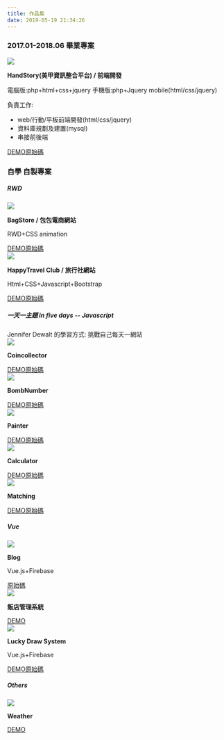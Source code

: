 ```yaml
---
title: 作品集
date: 2019-05-19 21:34:26
---
```


<link rel="stylesheet" type="text/css" href="./style.css">
<h3>2017.01-2018.06 畢業專案</h3>
<div class="portfolio_block"><div class='portfolio_img'><img src="./images/Handstory-c.jpg"/></div>
  <div class='portfolio_info'><p><strong>HandStory(美甲資訊整合平台) / 前端開發</strong></p><p>電腦版:php+html+css+jquery
    手機版:php+Jquery mobile(html/css/jquery)
   </p>
    <p>負責工作:</p><ul><li>web/行動/平板前端開發(html/css/jquery)</li><li>資料庫規劃及建置(mysql)</li><li>串接前後端</li></ul>
    <div><a href="https://github.com/HsinShan/Handstory/blob/master/README.md">DEMO</a><a href="https://github.com/HsinShan/Handstory">原始碼</a></div></div></div>
<h3>自學 自製專案</h3><h5>RWD </h5>
<div class="self_block"><div class="self_portfolio_block"><div class='self_img'><img src="./images/Bag.jpg" /></div><div class='self_info'><p><strong>BagStore / 包包電商網站</strong></p><p>RWD+CSS animation
   </p><div> <a href="https://hsinshan.github.io/Portfolio/Bag/">DEMO</a><a href="https://github.com/HsinShan/Portfolio/tree/master/Bag">原始碼</a></div></div></div>
    <div class="self_portfolio_block"><div class='self_img'><img src="./images/HappyTravel.jpg" /></div><div class='self_info'><p><strong>HappyTravel Club / 旅行社網站</strong></p><p>Html+CSS+Javascript+Bootstrap
   </p><div> <a href="https://hsinshan.github.io/Portfolio/HappyTravel Club/">DEMO</a><a href="https://github.com/HsinShan/Portfolio/tree/master/HappyTravel%20Club">原始碼</a></div></div></div>   
</div>
<h5> 一天一主題 in five days -- Javascript </h5>Jennifer Dewalt 的學習方式: 挑戰自己每天一網站

<div class="self_block"><div class="js_block"><div class='self_img'><img src="./images/Coincollector.jpg" /></div><div class='self_info'><p><strong>Coincollector</strong></p><div> <a href="https://hsinshan.github.io/DailyChallenge/CoinCollector.html">DEMO</a><a href="https://github.com/HsinShan/DailyChallenge/blob/master/CoinCollector.html">原始碼</a></div></div></div>
    <div class="js_block"><div class='self_img'><img src="./images/BombNumber.jpg" /></div><div class='self_info'><p><strong>BombNumber</strong></p><div> <a href="https://hsinshan.github.io/DailyChallenge/bombnumber.html">DEMO</a><a href="https://github.com/HsinShan/DailyChallenge/blob/master/bombnumber.html">原始碼</a></div></div></div>  
    <div class="js_block"><div class='self_img'><img src="./images/Painter.jpg" /></div><div class='self_info'><p><strong>Painter</strong></p><div> <a href="https://hsinshan.github.io/DailyChallenge/painter.html">DEMO</a><a href="https://github.com/HsinShan/DailyChallenge/blob/master/painter.html">原始碼</a></div></div></div>
    <div class="js_block"><div class='self_img'><img src="./images/calculator.jpg" /></div><div class='self_info'><p><strong>Calculator</strong></p><div> <a href="https://hsinshan.github.io/DailyChallenge/calculator.html">DEMO</a><a href="https://github.com/HsinShan/DailyChallenge/blob/master/calculator.html">原始碼</a></div></div></div>   
    <div class="js_block"><div class='self_img'><img src="./images/match.jpg" /></div><div class='self_info'><p><strong>Matching</strong></p><div> <a href="https://hsinshan.github.io/DailyChallenge/matching.html">DEMO</a><a href="https://github.com/HsinShan/DailyChallenge/blob/master/matching.html">原始碼</a></div></div></div>  
</div>
<h5>Vue </h5>
<div class="self_block"><div class="self_portfolio_block"><div class='self_img'><img src="images/blogShow.png" /></div><div class='self_info'><p><strong>Blog</strong></p><p>Vue.js+Firebase
   </p><div><a href="https://github.com/HsinShan/Portfolio/tree/master/blog">原始碼</a></div></div></div>
    <div class="self_portfolio_block"><div class='self_img'><img src="./images/hotel.png" /></div><div class='self_info'><p><strong>飯店管理系統</strong></p><div> <a href="https://codepen.io/ShirleyHsieh/pen/bJPboe">DEMO</a></div></div></div>   
</div>
<div class="self_block"><div class="self_portfolio_block"><div class='self_img'><img src="images/LuckyDraw.png" /></div><div class='self_info'><p><strong>Lucky Draw System</strong></p><p>Vue.js+Firebase
   </p><div><a href="https://crud-table-cb119.firebaseapp.com/">DEMO</a><a href="https://github.com/HsinShan/crud-table">原始碼</a></div></div></div>
</div>
<h5>Others</h5>
<div class="self_block"><div class="self_portfolio_block"><div class='self_img'><img src="images/weather.jpg" /></div><div class='self_info'><p><strong>Weather</strong></p><div><a href="https://codepen.io/ShirleyHsieh/pen/LoEvZa">DEMO</a></div></div></div>  
</div>
